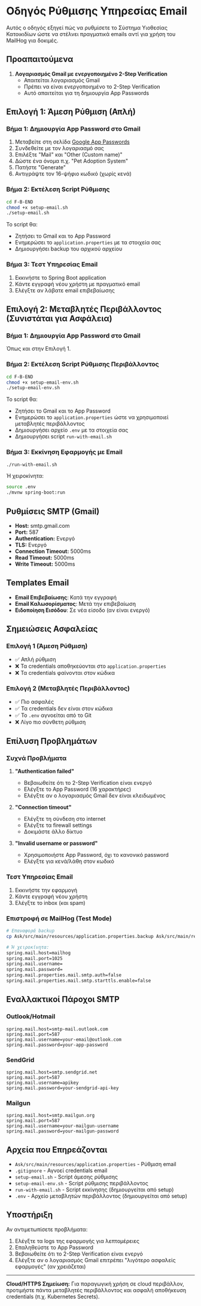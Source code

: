 # Οδηγός Ρύθμισης Υπηρεσίας Email

Αυτός ο οδηγός εξηγεί πώς να ρυθμίσετε το Σύστημα Υιοθεσίας Κατοικιδίων ώστε να στέλνει πραγματικά emails αντί για χρήση του MailHog για δοκιμές.

## Προαπαιτούμενα

1. **Λογαριασμός Gmail με ενεργοποιημένο 2-Step Verification**
   - Απαιτείται λογαριασμός Gmail
   - Πρέπει να είναι ενεργοποιημένο το 2-Step Verification
   - Αυτό απαιτείται για τη δημιουργία App Passwords

## Επιλογή 1: Άμεση Ρύθμιση (Απλή)

### Βήμα 1: Δημιουργία App Password στο Gmail

1. Μεταβείτε στη σελίδα [Google App Passwords](https://myaccount.google.com/apppasswords)
2. Συνδεθείτε με τον λογαριασμό σας
3. Επιλέξτε "Mail" και "Other (Custom name)"
4. Δώστε ένα όνομα π.χ. "Pet Adoption System"
5. Πατήστε "Generate"
6. Αντιγράψτε τον 16-ψήφιο κωδικό (χωρίς κενά)

### Βήμα 2: Εκτέλεση Script Ρύθμισης

```bash
cd F-B-END
chmod +x setup-email.sh
./setup-email.sh
```

Το script θα:
- Ζητήσει το Gmail και το App Password
- Ενημερώσει το `application.properties` με τα στοιχεία σας
- Δημιουργήσει backup του αρχικού αρχείου

### Βήμα 3: Τεστ Υπηρεσίας Email

1. Εκκινήστε το Spring Boot application
2. Κάντε εγγραφή νέου χρήστη με πραγματικό email
3. Ελέγξτε αν λάβατε email επιβεβαίωσης

## Επιλογή 2: Μεταβλητές Περιβάλλοντος (Συνιστάται για Ασφάλεια)

### Βήμα 1: Δημιουργία App Password στο Gmail
Όπως και στην Επιλογή 1.

### Βήμα 2: Εκτέλεση Script Ρύθμισης Περιβάλλοντος

```bash
cd F-B-END
chmod +x setup-email-env.sh
./setup-email-env.sh
```

Το script θα:
- Ζητήσει το Gmail και το App Password
- Ενημερώσει το `application.properties` ώστε να χρησιμοποιεί μεταβλητές περιβάλλοντος
- Δημιουργήσει αρχείο `.env` με τα στοιχεία σας
- Δημιουργήσει script `run-with-email.sh`

### Βήμα 3: Εκκίνηση Εφαρμογής με Email

```bash
./run-with-email.sh
```

Ή χειροκίνητα:
```bash
source .env
./mvnw spring-boot:run
```

## Ρυθμίσεις SMTP (Gmail)
- **Host:** smtp.gmail.com
- **Port:** 587
- **Authentication:** Ενεργό
- **TLS:** Ενεργό
- **Connection Timeout:** 5000ms
- **Read Timeout:** 5000ms
- **Write Timeout:** 5000ms

## Templates Email
- **Email Επιβεβαίωσης**: Κατά την εγγραφή
- **Email Καλωσορίσματος**: Μετά την επιβεβαίωση
- **Ειδοποίηση Εισόδου**: Σε νέα είσοδο (αν είναι ενεργό)

## Σημειώσεις Ασφαλείας

### Επιλογή 1 (Άμεση Ρύθμιση)
- ✅ Απλή ρύθμιση
- ❌ Τα credentials αποθηκεύονται στο `application.properties`
- ❌ Τα credentials φαίνονται στον κώδικα

### Επιλογή 2 (Μεταβλητές Περιβάλλοντος)
- ✅ Πιο ασφαλές
- ✅ Τα credentials δεν είναι στον κώδικα
- ✅ Το `.env` αγνοείται από το Git
- ❌ Λίγο πιο σύνθετη ρύθμιση

## Επίλυση Προβλημάτων

### Συχνά Προβλήματα

1. **"Authentication failed"**
   - Βεβαιωθείτε ότι το 2-Step Verification είναι ενεργό
   - Ελέγξτε το App Password (16 χαρακτήρες)
   - Ελέγξτε αν ο λογαριασμός Gmail δεν είναι κλειδωμένος

2. **"Connection timeout"**
   - Ελέγξτε τη σύνδεση στο internet
   - Ελέγξτε τα firewall settings
   - Δοκιμάστε άλλο δίκτυο

3. **"Invalid username or password"**
   - Χρησιμοποιήστε App Password, όχι το κανονικό password
   - Ελέγξτε για κενά/λάθη στον κωδικό

### Τεστ Υπηρεσίας Email
1. Εκκινήστε την εφαρμογή
2. Κάντε εγγραφή νέου χρήστη
3. Ελέγξτε το inbox (και spam)

### Επιστροφή σε MailHog (Test Mode)

```bash
# Επαναφορά backup
cp Ask/src/main/resources/application.properties.backup Ask/src/main/resources/application.properties

# Ή χειροκίνητα:
spring.mail.host=mailhog
spring.mail.port=1025
spring.mail.username=
spring.mail.password=
spring.mail.properties.mail.smtp.auth=false
spring.mail.properties.mail.smtp.starttls.enable=false
```

## Εναλλακτικοί Πάροχοι SMTP

### Outlook/Hotmail
```properties
spring.mail.host=smtp-mail.outlook.com
spring.mail.port=587
spring.mail.username=your-email@outlook.com
spring.mail.password=your-app-password
```

### SendGrid
```properties
spring.mail.host=smtp.sendgrid.net
spring.mail.port=587
spring.mail.username=apikey
spring.mail.password=your-sendgrid-api-key
```

### Mailgun
```properties
spring.mail.host=smtp.mailgun.org
spring.mail.port=587
spring.mail.username=your-mailgun-username
spring.mail.password=your-mailgun-password
```

## Αρχεία που Επηρεάζονται

- `Ask/src/main/resources/application.properties` - Ρύθμιση email
- `.gitignore` - Αγνοεί credentials email
- `setup-email.sh` - Script άμεσης ρύθμισης
- `setup-email-env.sh` - Script ρύθμισης περιβάλλοντος
- `run-with-email.sh` - Script εκκίνησης (δημιουργείται από setup)
- `.env` - Αρχείο μεταβλητών περιβάλλοντος (δημιουργείται από setup)

## Υποστήριξη

Αν αντιμετωπίσετε προβλήματα:
1. Ελέγξτε τα logs της εφαρμογής για λεπτομέρειες
2. Επαληθεύστε το App Password
3. Βεβαιωθείτε ότι το 2-Step Verification είναι ενεργό
4. Ελέγξτε αν ο λογαριασμός Gmail επιτρέπει "λιγότερο ασφαλείς εφαρμογές" (αν χρειάζεται)

---

**Cloud/HTTPS Σημείωση:**
Για παραγωγική χρήση σε cloud περιβάλλον, προτιμήστε πάντα μεταβλητές περιβάλλοντος και ασφαλή αποθήκευση credentials (π.χ. Kubernetes Secrets). 